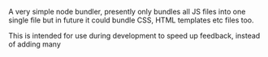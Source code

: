 A very simple node bundler, presently only bundles all JS files into one single
file but in future it could bundle CSS, HTML templates etc files too.

This is intended for use during development to speed up feedback, instead of
adding many <script> tags just add one <script src="bundle.js"> and off you go.

Everytime you reload all your newest classes and code changes are immediately
available for you to in the browser. No build step.

Usage ::

```javascript
var BundlerFactory = require('node-bundler');

var bundler = BundlerFactory.createBundler();

bundler.startBundlerServer();
```